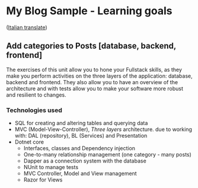 # My Blog Sample - Learning goals  
([Italian translate](PostCategories_IT.md))  

## Add categories to Posts [database, backend, frontend]  
The exercises of this unit allow you to hone your Fullstack skills, as they make you perform activities on the three layers of the application: database, backend and frontend. They also allow you to have an overview of the architecture and with tests allow you to make your software more robust and resilient to changes.  

### Technologies used
- SQL for creating and altering tables and querying data
- MVC (Model-View-Controller), *Three layers* architecture. due to working with: DAL (repository), BL (Services) and Presentation
- Dotnet core  
    - Interfaces, classes and Dependency injection                                   
    - One-to-many relationship management (one category - many posts)                  
    - Dapper as a connection system with the database                               
    - NUnit to manage tests                                                          
    - MVC Controller, Model and View management  
    - Razor for Views  
                                                  
